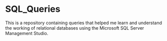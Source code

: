 # SQL_Queries
This is a repository containing queries that helped me learn and understand the working of relational databases using the Microsoft SQL Server Management Studio.
